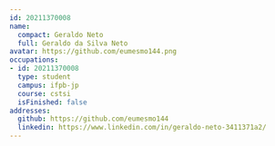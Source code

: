 ```yaml
---
id: 20211370008
name:
  compact: Geraldo Neto
  full: Geraldo da Silva Neto
avatar: https://github.com/eumesmo144.png
occupations:
- id: 20211370008
  type: student
  campus: ifpb-jp
  course: cstsi
  isFinished: false
addresses:
  github: https://github.com/eumesmo144
  linkedin: https://www.linkedin.com/in/geraldo-neto-3411371a2/
---
```

